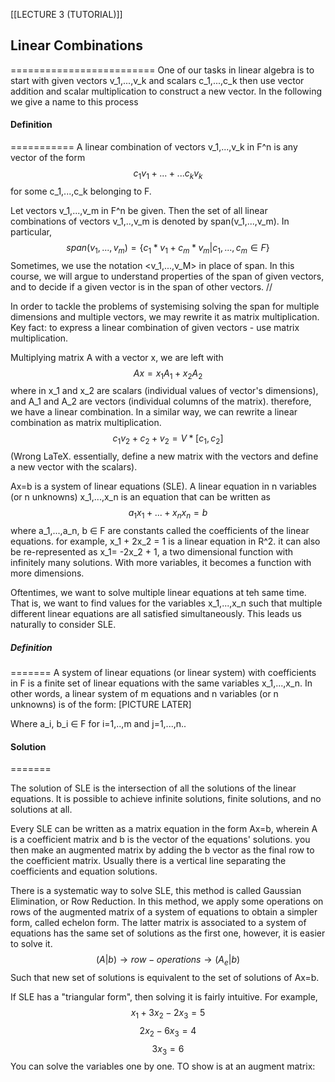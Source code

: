 [[LECTURE 3 (TUTORIAL)]]
## Linear Combinations
=========================
One of our tasks in linear algebra is to start with given vectors v_1,...,v_k and scalars c_1,...,c_k then use vector addition and scalar multiplication to construct a new vector. In the following we give a name to this process
#### Definition
===========
A linear combination of vectors v_1,...,v_k in F^n is any vector of the form
$$c_1v_1+...+...c_kv_k$$
for some c_1,...,c_k belonging to F.

Let vectors v_1,...,v_m in F^n be given. Then the set of all linear combinations of vectors v_1,..,v_m is denoted by span(v_1,...,v_m). In particular,
$$span(v_1,...,v_m) =\{c_1 *v_1 + c_m*v_m | c_1,...,c_m ∈ F\}$$
Sometimes, we use the notation <v_1,...,v_M> in place of span.
In this course, we will argue to understand properties of the span of given vectors, and to decide if a given vector is in the span of other vectors.
//

In order to tackle the problems of systemising solving the span for multiple dimensions and multiple vectors, we may rewrite it as matrix multiplication.
Key fact: to express a linear combination of given vectors - use matrix multiplication.

Multiplying matrix A with a vector x, we are left with
$$Ax = x_1A_1 + x_2A_2$$
where in x_1 and x_2 are scalars (individual values of vector's dimensions), 
and A_1 and A_2 are vectors (individual columns of the matrix).
therefore, we have a linear combination. In a similar way, we can rewrite a linear combination as matrix multiplication.
$$c_1v_2 + c_2+v_2 = V*[c_1, c_2]$$
	(Wrong LaTeX. essentially, define a new matrix with the vectors and define a new vector with the scalars).



Ax=b is a system of linear equations (SLE). 
A linear equation in n variables (or n unknowns) x_1,...,x_n is an equation that can be written as
$$a_1x_1+...+x_nx_n=b$$
where a_1,...,a_n, b ∈ F are constants called the coefficients of the linear equations.
for example, x_1 + 2x_2 = 1 is a linear equation in R^2.
it can also be re-represented as x_1=  -2x_2 + 1, a two dimensional function with infinitely many solutions. With more variables, it becomes a function with more dimensions.

Oftentimes, we want to solve multiple linear equations at teh same time. That is, we want to find values for the variables x_1,...,x_n such that multiple different linear equations are all satisfied simultaneously. This leads us naturally to consider SLE.

##### Definition
=======
A system of linear equations (or linear system) with coefficients in F is a finite set of linear equations with the same variables x_1,...,x_n. In other words, a linear system of m equations and n variables (or n unknowns) is of the form:
[PICTURE LATER]

Where a_i, b_i ∈ F for i=1,..,m and j=1,...,n..

#### Solution
=======

The solution of SLE is the intersection of all the solutions of the linear equations. It is possible to achieve infinite solutions, finite solutions, and no solutions at all.

Every SLE can be written as a matrix equation in the form Ax=b, wherein A is a coefficient matrix and b is the vector of the equations' solutions. you then make an augmented matrix by adding the b vector as the final row to the coefficient matrix. Usually there is a vertical line separating the coefficients and equation solutions.

There is a systematic way to solve SLE, this method is called Gaussian Elimination, or Row Reduction.
In this method, we apply some operations on rows of the augmented matrix of a system of equations to obtain a simpler form, called echelon form.
The latter matrix is associated to a system of equations has the same set of solutions as the first one, however, it is easier to solve it.
$$(A|b) \rightarrow row-operations \rightarrow (A_e|b)$$
Such that new set of solutions is equivalent to the set of solutions of Ax=b.

If SLE has a "triangular form", then solving it is fairly intuitive. For example,
$$x_1 + 3x_2 - 2x_3 = 5$$
$$2x_2 - 6x_3 = 4$$
$$3x_3=6$$
You can solve the variables one by one.
TO show is at an augment matrix:
